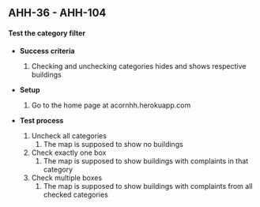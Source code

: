 ## AHH-36 - AHH-104
#### Test the category filter

* **Success criteria**
	1. Checking and unchecking categories hides and shows respective buildings

* **Setup**
	1. Go to the home page at acornhh.herokuapp.com

* **Test process**
	1. Uncheck all categories
		1. The map is supposed to show no buildings
	2. Check exactly one box
		1. The map is supposed to show buildings with complaints in that category
	3. Check multiple boxes
		1. The map is supposed to show buildings with complaints from all checked categories